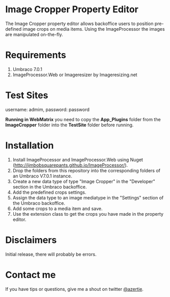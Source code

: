 Image Cropper Property Editor
============================================

The Image Cropper property editor allows backoffice users to position pre-defined image crops on media items.
Using the ImageProcessor the images are manipulated on-the-fly.

Requirements
============
1. Umbraco 7.0.1
2. ImageProcessor.Web or Imageresizer by Imageresizing.net

Test Sites
============
username: admim, password: password

**Running in WebMatrix** you need to copy the **App_Plugins** folder from the **ImageCropper** folder into the **TestSite** folder before running.

Installation
============

1. Install ImageProcessor and ImageProcessor.Web using Nuget (http://jimbobsquarepants.github.io/ImageProcessor/).
2. Drop the folders from this repository into the corresponding folders of an Umbraco V7.0.1 instance.
3. Create a new data type of type "Image Cropper" in the "Developer" section in the Umbraco backoffice.
4. Add the predefined crops settings.
5. Assign the data type to an image mediatype in the "Settings" section of the Umbraco backoffice.
6. Add some crops to a media item and save.
7. Use the extension class to get the crops you have made in the property editor.

Disclaimers
===========

Initial release, there will probably be errors.


Contact me
==========

If you have tips or questions, give me a shout on twitter [@azertie](http://www.twitter.com/azertie).
